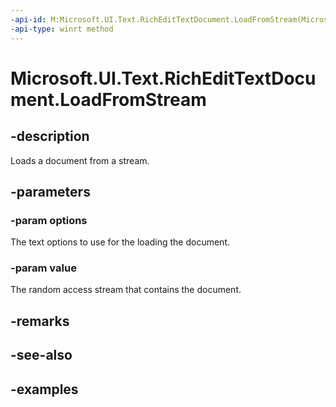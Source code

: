 ```yaml
---
-api-id: M:Microsoft.UI.Text.RichEditTextDocument.LoadFromStream(Microsoft.UI.Text.TextSetOptions,Windows.Storage.Streams.IRandomAccessStream)
-api-type: winrt method
---
```


<!-- Method syntax.
public void RichEditTextDocument.LoadFromStream(TextSetOptions options, IRandomAccessStream value)
-->

# Microsoft.UI.Text.RichEditTextDocument.LoadFromStream

## -description
Loads a document from a stream.

## -parameters

### -param options

The text options to use for the loading the document.

### -param value

The random access stream that contains the document.

## -remarks

## -see-also

## -examples


